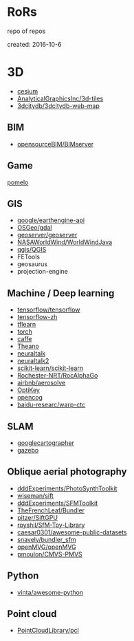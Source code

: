 # RoRs

repo of repos

created: 2016-10-6

# 3D

- [cesium](https://github.com/AnalyticalGraphicsInc/cesium)
- [AnalyticalGraphicsInc/3d-tiles](https://github.com/AnalyticalGraphicsInc/3d-tiles)
- [3dcitydb/3dcitydb-web-map](https://github.com/3dcitydb/3dcitydb-web-map)

## BIM

- [opensourceBIM/BIMserver](https://github.com/opensourceBIM/BIMserver)

## Game

[pomelo](https://github.com/NetEase/pomelo)

## GIS

- [google/earthengine-api](https://github.com/google/earthengine-api)
- [OSGeo/gdal](https://github.com/OSGeo/gdal)
- [geoserver/geoserver](https://github.com/geoserver/geoserver)
- [NASAWorldWind/WorldWindJava](https://github.com/NASAWorldWind/WorldWindJava)
- [qgis/QGIS](https://github.com/qgis/QGIS)
- FETools
- geosaurus
- projection-engine 

## Machine / Deep learning

- [tensorflow/tensorflow](https://github.com/tensorflow/tensorflow)
- [tensorflow-zh](https://github.com/jikexueyuanwiki/tensorflow-zh)
- [tflearn](https://github.com/tflearn/tflearn)
- [torch](https://github.com/torch/torch7)
- [caffe](https://github.com/BVLC/caffe)
- [Theano](https://github.com/Theano/Theano)
- [neuraltalk](https://github.com/bentan2013/neuraltalk)
- [neuraltalk2](https://github.com/karpathy/neuraltalk2)
- [scikit-learn/scikit-learn](https://github.com/scikit-learn/scikit-learn)
- [Rochester-NRT/RocAlphaGo](https://github.com/Rochester-NRT/RocAlphaGo)
- [airbnb/aerosolve](https://github.com/airbnb/aerosolve)
- [OptiKey](https://github.com/OptiKey/OptiKey)
- [opencog](https://github.com/opencog/opencog)
- [baidu-researc/warp-ctc](https://github.com/baidu-research/warp-ctc)

## SLAM

- [googlecartographer](https://github.com/googlecartographer)
- [gazebo](http://gazebosim.org/)

## Oblique aerial photography

- [dddExperiments/PhotoSynthToolkit](https://github.com/dddExperiments/PhotoSynthToolkit)
- [wiseman/sift](https://github.com/wiseman/sift)
- [dddExperiments/SFMToolkit](https://github.com/dddExperiments/SFMToolkit)
- [TheFrenchLeaf/Bundler](https://github.com/TheFrenchLeaf/Bundler)
- [pitzer/SiftGPU](https://github.com/pitzer/SiftGPU)
- [royshil/SfM-Toy-Library](https://github.com/royshil/SfM-Toy-Library)
- [caesar0301/awesome-public-datasets](https://github.com/caesar0301/awesome-public-datasets)
- [snavely/bundler_sfm](https://github.com/snavely/bundler_sfm)
- [openMVG/openMVG](https://github.com/openMVG/openMVG)
- [pmoulon/CMVS-PMVS](https://github.com/pmoulon/CMVS-PMVS)

## Python

- [vinta/awesome-python](https://github.com/vinta/awesome-python)

## Point cloud

- [PointCloudLibrary/pcl](https://github.com/PointCloudLibrary/pcl)

